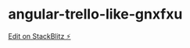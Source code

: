 # angular-trello-like-gnxfxu

[Edit on StackBlitz ⚡️](https://stackblitz.com/edit/angular-trello-like-gnxfxu)